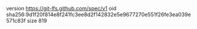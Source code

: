 version https://git-lfs.github.com/spec/v1
oid sha256:9d1f20f814e8f241fc3ee8d2f142832e5e9677270e551f26fe3ea039e571c83f
size 819
